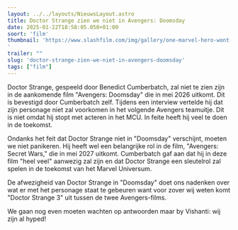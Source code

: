 ```yaml
---
layout: ../../layouts/NieuwsLayout.astro
title: Doctor Strange zien we niet in Avengers: Doomsday
date: 2025-01-22T18:58:05.050+01:00
soort: 'film'
thumbnail: 'https://www.slashfilm.com/img/gallery/one-marvel-hero-wont-return-for-avengers-doomsday-but-theyll-be-back-in-secret-wars/l-intro-1737565126.jpg
'
trailer: ""
slug: 'doctor-strange-zien-we-niet-in-avengers-doomsday'
tags: ["film"]
---
```


Doctor Strange, gespeeld door Benedict Cumberbatch, zal niet te zien zijn in de
aankomende film "Avengers: Doomsday" die in mei 2026 uitkomt. Dit is bevestigd
door Cumberbatch zelf. Tijdens een interview vertelde hij dat zijn personage
niet zal voorkomen in het volgende Avengers teamuitje. Dit is niet omdat hij
stopt met acteren in het MCU. In feite heeft hij veel te doen in de toekomst.

Ondanks het feit dat Doctor Strange niet in "Doomsday" verschijnt, moeten we
niet panikeren. Hij heeft wel een belangrijke rol in de film, "Avengers: Secret
Wars," die in mei 2027 uitkomt. Cumberbatch gaf aan dat hij in deze film "heel
veel" aanwezig zal zijn en dat Doctor Strange een sleutelrol zal spelen in de
toekomst van het Marvel Universum.

De afwezigheid van Doctor Strange in "Doomsday" doet ons nadenken over wat er
met het personage staat te gebeuren want voor zover wij weten komt "Doctor
Strange 3" uit tussen de twee Avengers-films.

We gaan nog even moeten wachten op antwoorden maar by Vishanti: wij zijn al
hyped!
